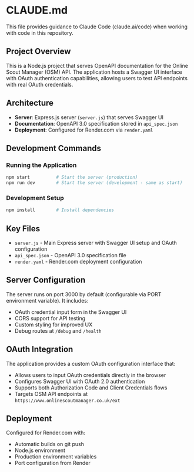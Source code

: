 # CLAUDE.md

This file provides guidance to Claude Code (claude.ai/code) when working with code in this repository.

## Project Overview

This is a Node.js project that serves OpenAPI documentation for the Online Scout Manager (OSM) API. The application hosts a Swagger UI interface with OAuth authentication capabilities, allowing users to test API endpoints with real OAuth credentials.

## Architecture

- **Server**: Express.js server (`server.js`) that serves Swagger UI
- **Documentation**: OpenAPI 3.0 specification stored in `api_spec.json`
- **Deployment**: Configured for Render.com via `render.yaml`

## Development Commands

### Running the Application
```bash
npm start          # Start the server (production)
npm run dev        # Start the server (development - same as start)
```

### Development Setup
```bash
npm install        # Install dependencies
```


## Key Files

- `server.js` - Main Express server with Swagger UI setup and OAuth configuration
- `api_spec.json` - OpenAPI 3.0 specification file
- `render.yaml` - Render.com deployment configuration

## Server Configuration

The server runs on port 3000 by default (configurable via PORT environment variable). It includes:
- OAuth credential input form in the Swagger UI
- CORS support for API testing
- Custom styling for improved UX
- Debug routes at `/debug` and `/health`

## OAuth Integration

The application provides a custom OAuth configuration interface that:
- Allows users to input OAuth credentials directly in the browser
- Configures Swagger UI with OAuth 2.0 authentication
- Supports both Authorization Code and Client Credentials flows
- Targets OSM API endpoints at `https://www.onlinescoutmanager.co.uk/ext`


## Deployment

Configured for Render.com with:
- Automatic builds on git push
- Node.js environment
- Production environment variables
- Port configuration from Render
